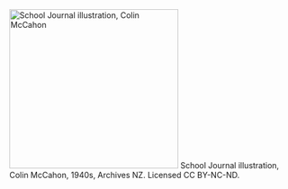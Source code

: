 <html><body><a href="/wp-content/uploads/2015/05/McCahonSchoolJournal.jpg"><img class="size-medium wp-image-535" src="/wp-content/uploads/2015/05/McCahonSchoolJournal-300x283.jpg" alt="School Journal illustration, Colin McCahon" width="300" height="283"></a> School Journal illustration, Colin McCahon, 1940s, Archives NZ. Licensed CC BY-NC-ND.</body></html>